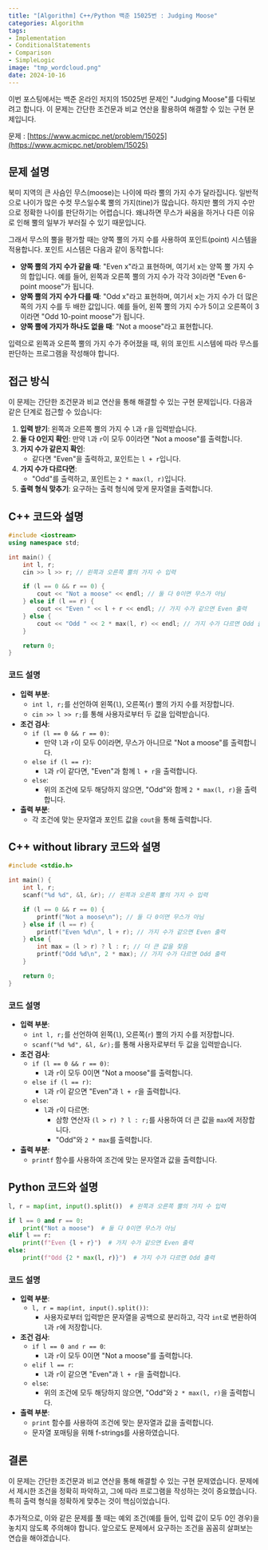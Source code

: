 ```yaml
---
title: "[Algorithm] C++/Python 백준 15025번 : Judging Moose"
categories: Algorithm
tags:
- Implementation
- ConditionalStatements
- Comparison
- SimpleLogic
image: "tmp_wordcloud.png"
date: 2024-10-16
---
```


이번 포스팅에서는 백준 온라인 저지의 15025번 문제인 "Judging Moose"를 다뤄보려고 합니다. 이 문제는 간단한 조건문과 비교 연산을 활용하여 해결할 수 있는 구현 문제입니다.

문제 : [https://www.acmicpc.net/problem/15025](https://www.acmicpc.net/problem/15025)

## 문제 설명

북미 지역의 큰 사슴인 무스(moose)는 나이에 따라 뿔의 가지 수가 달라집니다. 일반적으로 나이가 많은 수컷 무스일수록 뿔의 가지(tine)가 많습니다. 하지만 뿔의 가지 수만으로 정확한 나이를 판단하기는 어렵습니다. 왜냐하면 무스가 싸움을 하거나 다른 이유로 인해 뿔의 일부가 부러질 수 있기 때문입니다.

그래서 무스의 뿔을 평가할 때는 양쪽 뿔의 가지 수를 사용하여 포인트(point) 시스템을 적용합니다. 포인트 시스템은 다음과 같이 동작합니다:

- **양쪽 뿔의 가지 수가 같을 때**: "Even x"라고 표현하며, 여기서 x는 양쪽 뿔 가지 수의 합입니다. 예를 들어, 왼쪽과 오른쪽 뿔의 가지 수가 각각 3이라면 "Even 6-point moose"가 됩니다.
- **양쪽 뿔의 가지 수가 다를 때**: "Odd x"라고 표현하며, 여기서 x는 가지 수가 더 많은 쪽의 가지 수를 두 배한 값입니다. 예를 들어, 왼쪽 뿔의 가지 수가 5이고 오른쪽이 3이라면 "Odd 10-point moose"가 됩니다.
- **양쪽 뿔에 가지가 하나도 없을 때**: "Not a moose"라고 표현합니다.

입력으로 왼쪽과 오른쪽 뿔의 가지 수가 주어졌을 때, 위의 포인트 시스템에 따라 무스를 판단하는 프로그램을 작성해야 합니다.

## 접근 방식

이 문제는 간단한 조건문과 비교 연산을 통해 해결할 수 있는 구현 문제입니다. 다음과 같은 단계로 접근할 수 있습니다:

1. **입력 받기**: 왼쪽과 오른쪽 뿔의 가지 수 `l`과 `r`을 입력받습니다.
2. **둘 다 0인지 확인**: 만약 `l`과 `r`이 모두 0이라면 "Not a moose"를 출력합니다.
3. **가지 수가 같은지 확인**:
   - 같다면 "Even"을 출력하고, 포인트는 `l + r`입니다.
4. **가지 수가 다르다면**:
   - "Odd"를 출력하고, 포인트는 `2 * max(l, r)`입니다.
5. **출력 형식 맞추기**: 요구하는 출력 형식에 맞게 문자열을 출력합니다.

## C++ 코드와 설명

```cpp
#include <iostream>
using namespace std;

int main() {
    int l, r;
    cin >> l >> r; // 왼쪽과 오른쪽 뿔의 가지 수 입력

    if (l == 0 && r == 0) {
        cout << "Not a moose" << endl; // 둘 다 0이면 무스가 아님
    } else if (l == r) {
        cout << "Even " << l + r << endl; // 가지 수가 같으면 Even 출력
    } else {
        cout << "Odd " << 2 * max(l, r) << endl; // 가지 수가 다르면 Odd 출력
    }

    return 0;
}
```

### 코드 설명

- **입력 부분**:
  - `int l, r;`를 선언하여 왼쪽(`l`), 오른쪽(`r`) 뿔의 가지 수를 저장합니다.
  - `cin >> l >> r;`를 통해 사용자로부터 두 값을 입력받습니다.
- **조건 검사**:
  - `if (l == 0 && r == 0)`:
    - 만약 `l`과 `r`이 모두 0이라면, 무스가 아니므로 "Not a moose"를 출력합니다.
  - `else if (l == r)`:
    - `l`과 `r`이 같다면, "Even"과 함께 `l + r`을 출력합니다.
  - `else`:
    - 위의 조건에 모두 해당하지 않으면, "Odd"와 함께 `2 * max(l, r)`을 출력합니다.
- **출력 부분**:
  - 각 조건에 맞는 문자열과 포인트 값을 `cout`을 통해 출력합니다.

## C++ without library 코드와 설명

```cpp
#include <stdio.h>

int main() {
    int l, r;
    scanf("%d %d", &l, &r); // 왼쪽과 오른쪽 뿔의 가지 수 입력

    if (l == 0 && r == 0) {
        printf("Not a moose\n"); // 둘 다 0이면 무스가 아님
    } else if (l == r) {
        printf("Even %d\n", l + r); // 가지 수가 같으면 Even 출력
    } else {
        int max = (l > r) ? l : r; // 더 큰 값을 찾음
        printf("Odd %d\n", 2 * max); // 가지 수가 다르면 Odd 출력
    }

    return 0;
}
```

### 코드 설명

- **입력 부분**:
  - `int l, r;`를 선언하여 왼쪽(`l`), 오른쪽(`r`) 뿔의 가지 수를 저장합니다.
  - `scanf("%d %d", &l, &r);`를 통해 사용자로부터 두 값을 입력받습니다.
- **조건 검사**:
  - `if (l == 0 && r == 0)`:
    - `l`과 `r`이 모두 0이면 "Not a moose"를 출력합니다.
  - `else if (l == r)`:
    - `l`과 `r`이 같으면 "Even"과 `l + r`을 출력합니다.
  - `else`:
    - `l`과 `r`이 다르면:
      - 삼항 연산자 `(l > r) ? l : r;`를 사용하여 더 큰 값을 `max`에 저장합니다.
      - "Odd"와 `2 * max`를 출력합니다.
- **출력 부분**:
  - `printf` 함수를 사용하여 조건에 맞는 문자열과 값을 출력합니다.

## Python 코드와 설명

```python
l, r = map(int, input().split())  # 왼쪽과 오른쪽 뿔의 가지 수 입력

if l == 0 and r == 0:
    print("Not a moose")  # 둘 다 0이면 무스가 아님
elif l == r:
    print(f"Even {l + r}")  # 가지 수가 같으면 Even 출력
else:
    print(f"Odd {2 * max(l, r)}")  # 가지 수가 다르면 Odd 출력
```

### 코드 설명

- **입력 부분**:
  - `l, r = map(int, input().split())`:
    - 사용자로부터 입력받은 문자열을 공백으로 분리하고, 각각 `int`로 변환하여 `l`과 `r`에 저장합니다.
- **조건 검사**:
  - `if l == 0 and r == 0`:
    - `l`과 `r`이 모두 0이면 "Not a moose"를 출력합니다.
  - `elif l == r`:
    - `l`과 `r`이 같으면 "Even"과 `l + r`을 출력합니다.
  - `else`:
    - 위의 조건에 모두 해당하지 않으면, "Odd"와 `2 * max(l, r)`을 출력합니다.
- **출력 부분**:
  - `print` 함수를 사용하여 조건에 맞는 문자열과 값을 출력합니다.
  - 문자열 포매팅을 위해 f-strings를 사용하였습니다.

## 결론

이 문제는 간단한 조건문과 비교 연산을 통해 해결할 수 있는 구현 문제였습니다. 문제에서 제시한 조건을 정확히 파악하고, 그에 따라 프로그램을 작성하는 것이 중요했습니다. 특히 출력 형식을 정확하게 맞추는 것이 핵심이었습니다.

추가적으로, 이와 같은 문제를 풀 때는 예외 조건(예를 들어, 입력 값이 모두 0인 경우)을 놓치지 않도록 주의해야 합니다. 앞으로도 문제에서 요구하는 조건을 꼼꼼히 살펴보는 연습을 해야겠습니다.